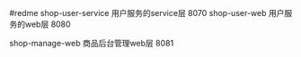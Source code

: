 #redme
shop-user-service   用户服务的service层   8070
shop-user-web       用户服务的web层       8080

shop-manage-web     商品后台管理web层      8081